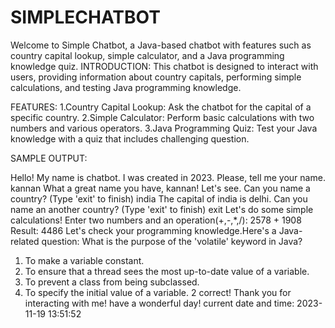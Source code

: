 # SIMPLECHATBOT
Welcome to Simple Chatbot, a Java-based chatbot with features such as country capital lookup, simple calculator, and a Java programming knowledge quiz.
INTRODUCTION:
This chatbot is designed to interact with users, providing information about country capitals, performing simple calculations, and testing Java programming knowledge.

FEATURES:
1.Country Capital Lookup: Ask the chatbot for the capital of a specific country.
2.Simple Calculator: Perform basic calculations with two numbers and various operators.
3.Java Programming Quiz: Test your Java knowledge with a quiz that includes challenging question.

SAMPLE OUTPUT:

Hello! My name is chatbot.
I was created in 2023.
Please, tell me your name.
kannan
What a great name you have, kannan!
Let's see. Can you name a country? (Type 'exit' to finish)
india
The capital of india is delhi.
Can you name an another country? (Type 'exit' to finish)
exit
Let's do some simple calculations! Enter two numbers and an operation(+,-,*,/):
2578
+
1908
Result: 4486
Let's check your programming knowledge.Here's a Java-related question:
What is the purpose of the 'volatile' keyword in Java?
1. To make a variable constant.
2. To ensure that a thread sees the most up-to-date value of a variable.
3. To prevent a class from being subclassed.
4. To specify the initial value of a variable.
2
correct!
Thank you for interacting with me! have a wonderful day!
current date and time: 2023-11-19 13:51:52

